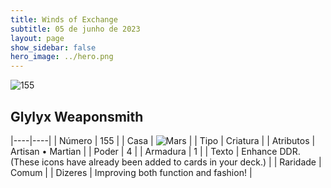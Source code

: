 ```yaml
---
title: Winds of Exchange
subtitle: 05 de junho de 2023
layout: page
show_sidebar: false
hero_image: ../hero.png
---
```


![155](https://mastervault-storage-prod.s3.amazonaws.com/media/card_front/en/600_155_4ed07cf53b4b_en.png)


## Glylyx Weaponsmith

|----|----|
| Número | 155 |
| Casa | ![Mars](https://archonarcana.com/images/thumb/d/de/Mars.png/22px-Mars.png "Marte") |
| Tipo | Criatura |
| Atributos | Artisan • Martian |
| Poder | 4 |
| Armadura | 1 |
| Texto | Enhance DDR. (These icons have already been added to cards in your deck.)  |
| Raridade | Comum |
| Dizeres | Improving both function and fashion! |
